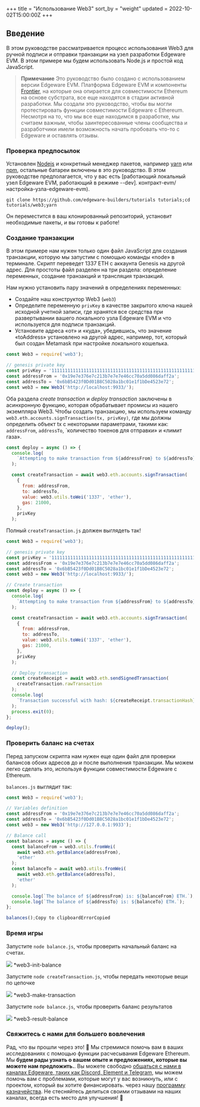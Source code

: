 +++
title = "Использование Web3"
sort_by = "weight"
updated = 2022-10-02T15:00:00Z
+++

## Введение <a id="introduction"></a>

В этом руководстве рассматривается процесс использования Web3 для ручной подписи и отправки транзакции на узел разработки Edgeware EVM. В этом примере мы будем использовать Node.js и простой код JavaScript.

>**Примечание** Это руководство было создано с использованием версии Edgeware EVM. Платформа Edgeware EVM и компоненты [Frontier](https://github.com/paritytech/frontier), на которые она опирается для совместимости Ethereum на основе субстрата, все еще находятся в стадии активной разработки. Мы создали это руководство, чтобы вы могли протестировать функции совместимости Edgeware с Ethereum. Несмотря на то, что мы все еще находимся в разработке, мы считаем важным, чтобы заинтересованные члены сообщества и разработчики имели возможность начать пробовать что-то с Edgeware и оставлять отзывы.

### Проверка предпосылок <a id="checking-prerequisities"></a>

Установлен [Nodejs](https://nodejs.org/en/) и конкретный менеджер пакетов, например [yarn](https://classic.yarnpkg.com/en/docs/install/#mac-stable) или [npm](https://www.npmjs.com/get-npm), остальные батареи включены в это руководство. В этом руководстве предполагается, что у вас есть [работающий локальный узел Edgeware EVM, работающий в режиме --dev]. контракт-evm/настройка-узла-edgeware-evm).

```
git clone https://github.com/edgeware-builders/tutorials tutorials;cd tutorials/web3;yarn
```

Он переместится в ваш клонированный репозиторий, установит необходимые пакеты, и вы готовы к работе!

### Создание транзакции <a id="creating-transaction"></a>

В этом примере нам нужен только один файл JavaScript для создания транзакции, которую мы запустим с помощью команды «node» в терминале. Скрипт переведет 1337 ETH с аккаунта Genesis на другой адрес. Для простоты файл разделен на три раздела: определение переменных, создание транзакций и трансляция транзакций.

Нам нужно установить пару значений в определениях переменных:

- Создайте наш конструктор Web3 \(`web3`\)
- Определите переменную `privKey` в качестве закрытого ключа нашей исходной учетной записи, где хранятся все средства при развертывании вашего локального узла Edgeware EVM и что используется для подписи транзакций.
- Установите адреса «от» и «куда», убедившись, что значение «toAddress» установлено на другой адрес, например, тот, который был создан Metamask при настройке локального кошелька.

```javascript
const Web3 = require('web3');

// genesis private key
const privKey = '1111111111111111111111111111111111111111111111111111111111111111';
const addressFrom = '0x19e7e376e7c213b7e7e7e46cc70a5dd086daff2a';
const addressTo = '0x6bB5423f0Dd01B8C5028a1bc01e1f1bDe4523e72';
const web3 = new Web3('http://localhost:9933/');
```

Оба раздела _create transaction_ и _deploy transaction_ заключены в асинхронную функцию, которая обрабатывает промисы из нашего экземпляра Web3. Чтобы создать транзакцию, мы используем команду `web3.eth.accounts.signTransaction(tx, privKey)`, где мы должны определить объект tx с некоторыми параметрами, такими как: `addressFrom`, `addressTo`, `количество токенов для отправки» и «лимит газа».

```javascript
const deploy = async () => {
  console.log(
    `Attempting to make transaction from ${addressFrom} to ${addressTo}`
  );

  const createTransaction = await web3.eth.accounts.signTransaction(
    {
      from: addressFrom,
      to: addressTo,
      value: web3.utils.toWei('1337', 'ether'),
      gas: 21000,
    },
    privKey
  );
```

Полный `createTransaction.js` должен выглядеть так!

```javascript
const Web3 = require('web3');

// genesis private key
const privKey = '1111111111111111111111111111111111111111111111111111111111111111';
const addressFrom = '0x19e7e376e7c213b7e7e7e46cc70a5dd086daff2a';
const addressTo = '0x6bB5423f0Dd01B8C5028a1bc01e1f1bDe4523e72';
const web3 = new Web3('http://localhost:9933/');

// Create transaction
const deploy = async () => {
  console.log(
    `Attempting to make transaction from ${addressFrom} to ${addressTo}`
  );

  const createTransaction = await web3.eth.accounts.signTransaction(
    {
      from: addressFrom,
      to: addressTo,
      value: web3.utils.toWei('1337', 'ether'),
      gas: 21000,
    },
    privKey
  );

  // Deploy transaction
  const createReceipt = await web3.eth.sendSignedTransaction(
    createTransaction.rawTransaction
  );
  console.log(
    `Transaction successful with hash: ${createReceipt.transactionHash}`
  );
  process.exit(0);
};

deploy();
```

### Проверить баланс на счетах <a id="check-balance-on-accounts"></a>

Перед запуском скрипта нам нужен еще один файл для проверки балансов обоих адресов до и после выполнения транзакции. Мы можем легко сделать это, используя функции совместимости Edgeware с Ethereum.

`balances.js` выглядит так:

```javascript
const Web3 = require('web3');

// Variables definition
const addressFrom = '0x19e7e376e7c213b7e7e7e46cc70a5dd086daff2a';
const addressTo = '0x6bB5423f0Dd01B8C5028a1bc01e1f1bDe4523e72';
const web3 = new Web3('http://127.0.0.1:9933');

// Balance call
const balances = async () => {
  const balanceFrom = web3.utils.fromWei(
    await web3.eth.getBalance(addressFrom),
    'ether'
  );
  const balanceTo = await web3.utils.fromWei(
    await web3.eth.getBalance(addressTo),
    'ether'
  );

  console.log(`The balance of ${addressFrom} is: ${balanceFrom} ETH.`);
  console.log(`The balance of ${addressTo} is: ${balanceTo} ETH.`);
};

balances();Copy to clipboardErrorCopied
```

### Время игры <a id="play-time"></a>

Запустите `node balance.js`, чтобы проверить начальный баланс на счетах.

![](https://contracts.edgewa.re/4/assets/web3-init-balance.png) *web3-init-balance

Запустите `node createTransaction.js`, чтобы передать некоторые вещи по цепочке

![](https://contracts.edgewa.re/4/assets/web3-makeTransaction.png) *web3-make-transaction

Запустите `node balance.js`, чтобы проверить баланс результатов

![](https://contracts.edgewa.re/4/assets/web3-result-balance.png) *web3-result-balance

### Свяжитесь с нами для большего вовлечения <a id="reach-us-for-more-engagement"></a>

Рад, что вы прошли через это! 🥰 Мы стремимся помочь вам в ваших исследованиях с помощью функции расчесывания Edgeware Ethereum. Мы **будем рады узнать о вашем опыте и предложениях, которые вы можете нам предложить.**. Вы можете свободно [общаться с нами в каналах Edgeware, таких как Discord, Element и Telegram](https://linktr.ee/edg_developers), мы можем помочь вам с проблемами, которые могут у вас возникнуть, или с проектом, который вы хотите финансировать. через нашу [программу казначейства](https://docs.edgewa.re/edgeware-runtime/treasury). Не стесняйтесь делиться своими отзывами на наших каналах, всегда есть место для улучшения! 🙌
